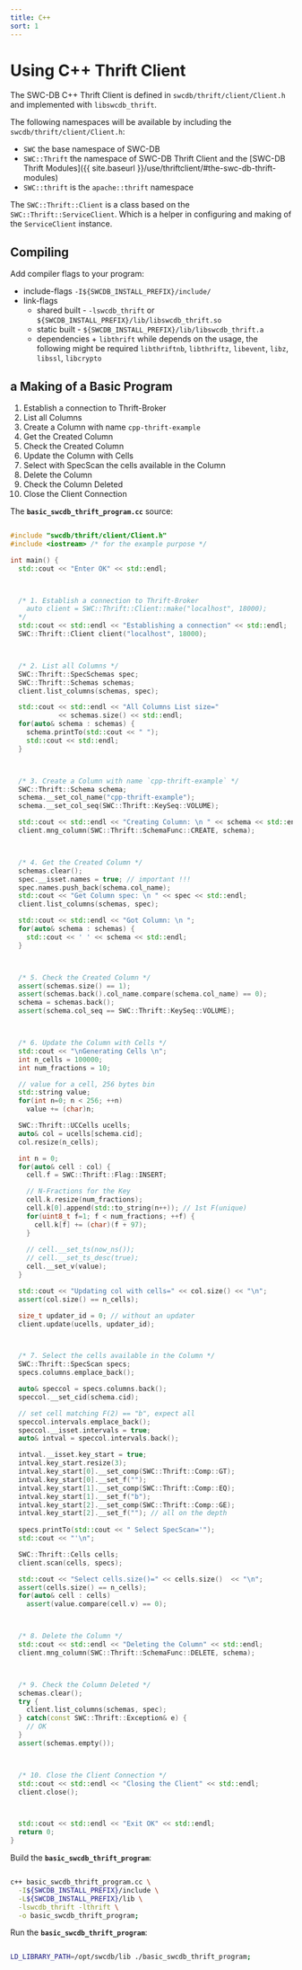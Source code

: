 ```yaml
---
title: C++
sort: 1
---
```



# Using C++ Thrift Client

The SWC-DB C++ Thrift Client is defined in ```swcdb/thrift/client/Client.h``` and implemented with ```libswcdb_thrift```.

The following namespaces will be available by including the ```swcdb/thrift/client/Client.h```:
  * ```SWC``` the base namespace of SWC-DB
  * ```SWC::Thrift``` the namespace of SWC-DB Thrift Client and the [SWC-DB Thrift Modules]({{ site.baseurl }}/use/thriftclient/#the-swc-db-thrift-modules)
  * ```SWC::thrift``` is the ```apache::thrift``` namespace

The ```SWC::Thrift::Client``` is a class based on the ```SWC::Thrift::ServiceClient```. Which is a helper in configuring and making of the `ServiceClient` instance.



## Compiling

Add compiler flags to your program:
* include-flags ```-I${SWCDB_INSTALL_PREFIX}/include/```
* link-flags
  * shared built - ```-lswcdb_thrift``` or ```${SWCDB_INSTALL_PREFIX}/lib/libswcdb_thrift.so```
  * static built - ```${SWCDB_INSTALL_PREFIX}/lib/libswcdb_thrift.a```
  * dependencies  +  ```libthrift``` while depends on the usage, the following might be required ```libthriftnb```, ```libthriftz```, ```libevent```, ```libz```, ```libssl```, ```libcrypto```


## a Making of a Basic Program
1. Establish a connection to Thrift-Broker 
2. List all Columns
3. Create a Column with name `cpp-thrift-example`
4. Get the Created Column
5. Check the Created Column
6. Update the Column with Cells
7. Select with SpecScan the cells available in the Column
8. Delete the Column
9. Check the Column Deleted
10. Close the Client Connection


The **`basic_swcdb_thrift_program.cc`** source:
```cpp

#include "swcdb/thrift/client/Client.h"
#include <iostream> /* for the example purpose */

int main() {
  std::cout << "Enter OK" << std::endl;



  /* 1. Establish a connection to Thrift-Broker
    auto client = SWC::Thrift::Client::make("localhost", 18000);
  */
  std::cout << std::endl << "Establishing a connection" << std::endl;
  SWC::Thrift::Client client("localhost", 18000);



  /* 2. List all Columns */
  SWC::Thrift::SpecSchemas spec;
  SWC::Thrift::Schemas schemas;
  client.list_columns(schemas, spec);

  std::cout << std::endl << "All Columns List size=" 
            << schemas.size() << std::endl;
  for(auto& schema : schemas) {
    schema.printTo(std::cout << " ");
    std::cout << std::endl;
  }



  /* 3. Create a Column with name `cpp-thrift-example` */
  SWC::Thrift::Schema schema;
  schema.__set_col_name("cpp-thrift-example");
  schema.__set_col_seq(SWC::Thrift::KeySeq::VOLUME);

  std::cout << std::endl << "Creating Column: \n " << schema << std::endl;
  client.mng_column(SWC::Thrift::SchemaFunc::CREATE, schema);



  /* 4. Get the Created Column */
  schemas.clear();
  spec.__isset.names = true; // important !!!
  spec.names.push_back(schema.col_name);
  std::cout << "Get Column spec: \n " << spec << std::endl;
  client.list_columns(schemas, spec);

  std::cout << std::endl << "Got Column: \n ";
  for(auto& schema : schemas) {
    std::cout << ' ' << schema << std::endl;
  }



  /* 5. Check the Created Column */
  assert(schemas.size() == 1);
  assert(schemas.back().col_name.compare(schema.col_name) == 0);
  schema = schemas.back();
  assert(schema.col_seq == SWC::Thrift::KeySeq::VOLUME);



  /* 6. Update the Column with Cells */
  std::cout << "\nGenerating Cells \n";
  int n_cells = 100000;
  int num_fractions = 10;

  // value for a cell, 256 bytes bin
  std::string value;
  for(int n=0; n < 256; ++n)
    value += (char)n;

  SWC::Thrift::UCCells ucells;
  auto& col = ucells[schema.cid];
  col.resize(n_cells);

  int n = 0;
  for(auto& cell : col) {
    cell.f = SWC::Thrift::Flag::INSERT;

    // N-Fractions for the Key
    cell.k.resize(num_fractions);
    cell.k[0].append(std::to_string(n++)); // 1st F(unique)
    for(uint8_t f=1; f < num_fractions; ++f) {
      cell.k[f] += (char)(f + 97);
    }
    
    // cell.__set_ts(now_ns());
    // cell.__set_ts_desc(true);
    cell.__set_v(value);
  }

  std::cout << "Updating col with cells=" << col.size() << "\n";
  assert(col.size() == n_cells);

  size_t updater_id = 0; // without an updater
  client.update(ucells, updater_id);



  /* 7. Select the cells available in the Column */
  SWC::Thrift::SpecScan specs;
  specs.columns.emplace_back();

  auto& speccol = specs.columns.back();
  speccol.__set_cid(schema.cid);

  // set cell matching F(2) == "b", expect all
  speccol.intervals.emplace_back();
  speccol.__isset.intervals = true;
  auto& intval = speccol.intervals.back();

  intval.__isset.key_start = true;
  intval.key_start.resize(3);
  intval.key_start[0].__set_comp(SWC::Thrift::Comp::GT);
  intval.key_start[0].__set_f("");
  intval.key_start[1].__set_comp(SWC::Thrift::Comp::EQ);
  intval.key_start[1].__set_f("b");
  intval.key_start[2].__set_comp(SWC::Thrift::Comp::GE);
  intval.key_start[2].__set_f(""); // all on the depth
  
  specs.printTo(std::cout << " Select SpecScan='");
  std::cout << "'\n";

  SWC::Thrift::Cells cells;
  client.scan(cells, specs);

  std::cout << "Select cells.size()=" << cells.size()  << "\n";
  assert(cells.size() == n_cells);
  for(auto& cell : cells)
    assert(value.compare(cell.v) == 0);



  /* 8. Delete the Column */
  std::cout << std::endl << "Deleting the Column" << std::endl;
  client.mng_column(SWC::Thrift::SchemaFunc::DELETE, schema);



  /* 9. Check the Column Deleted */
  schemas.clear();
  try {
    client.list_columns(schemas, spec);
  } catch(const SWC::Thrift::Exception& e) {
    // OK 
  }
  assert(schemas.empty());



  /* 10. Close the Client Connection */
  std::cout << std::endl << "Closing the Client" << std::endl;
  client.close();



  std::cout << std::endl << "Exit OK" << std::endl;
  return 0;
}

```




Build the **`basic_swcdb_thrift_program`**:
```bash 

c++ basic_swcdb_thrift_program.cc \
  -I${SWCDB_INSTALL_PREFIX}/include \
  -L${SWCDB_INSTALL_PREFIX}/lib \
  -lswcdb_thrift -lthrift \
  -o basic_swcdb_thrift_program;
```



Run the **`basic_swcdb_thrift_program`**:
```bash 

LD_LIBRARY_PATH=/opt/swcdb/lib ./basic_swcdb_thrift_program;
```


